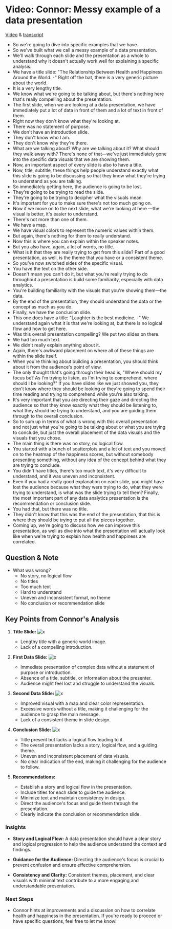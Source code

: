 # Video: Connor: Messy example of a data presentation

[Video](./resources/s7_v_connor_messy-example-of-a-data-presentation.mp4) & [transcript](./resources/s7_v_connor_messy-example-of-a-data-presentation.txt)

- So we're going to dive into specific examples that we have.
- So we've built what we call a messy example of a data presentation.
- We'll walk through each slide and the presentation as a whole to understand why it doesn't actually work well for explaining a specific analysis.
- We have a title slide: "The Relationship Between Health and Happiness Around the World.
-" Right off the bat, there is a very generic picture about the world.
- It is a very lengthy title.
- We know what we're going to be talking about, but there's nothing here that's really compelling about the presentation.
- The first slide, when we are looking at a data presentation, we have immediately put a lot of data in front of them and a lot of text in front of them.
- Right now they don't know what they're looking at.
- There was no statement of purpose.
- We don't have an introduction slide.
- They don't know who I am.
- They don't know why they're there.
- What are we talking about? Why are we talking about it? What should they walk away with? There's none of that—we've just immediately gone into the specific data visuals that we are showing them.
- Now, an important aspect of every slide is also to have a title.
- Now, title, subtitle, these things help people understand exactly what this slide is going to be discussing so that they know what they're trying to understand as you are talking.
- So immediately getting here, the audience is going to be lost.
- They're going to be trying to read the slide.
- They're going to be trying to decipher what the visuals mean.
- It's important for you to make sure there's not too much going on.
- Now if we move on to the next slide, what we're looking at here —the visual is better, it's easier to understand.
- There's not more than one of them.
- We have a map.
- We have visual colors to represent the numeric values within them.
- But again, there's nothing for them to really understand.
- Now this is where you can explain within the speaker notes.
- But you also have, again, a lot of words, no title.
- What is it that they are really trying to get from this slide? Part of a good presentation, as well, is the theme that you have or a consistent theme.
- So you've now switched sides of the specific visual.
- You have the text on the other side.
- Doesn't mean you can't do it, but what you're really trying to do throughout a presentation is build some familiarity, especially with data analytics.
- You're building familiarity with the visuals that you're showing them—the data.
- By the end of the presentation, they should understand the data or the concept as much as you do.
- Finally, we have the conclusion slide.
- This one does have a title: "Laughter is the best medicine.
-" We understand again what it is that we're looking at, but there is no logical flow and how to get here.
- Was this overall presentation compelling? We put two slides on there.
- We had too much text.
- We didn't really explain anything about it.
- Again, there's awkward placement on where all of these things are within the slide itself.
- When you're thinking about building a presentation, you should think about it from the audience's point of view.
- The only thought that's going through their head is, "Where should my focus be? As I'm trying to listen, as I'm trying to comprehend, where should I be looking?" If you have slides like we just showed you, they don't know where they should be looking or they're going to spend their time reading and trying to comprehend while you're also talking.
- It's very important that you are directing their gaze and directing the audience so that they know exactly what they should be listening to, what they should be trying to understand, and you are guiding them through to the overall conclusion.
- So to sum up in terms of what is wrong with this overall presentation and not just what you're going to be talking about or what you are trying to conclude, but just the overall placement of the data visuals and the visuals that you chose.
- The main thing is there was no story, no logical flow.
- You started with a bunch of scatterplots and a lot of text and you moved on to the heatmap of the happiness scores, but without somebody presenting something, without any idea of the concept behind what they are trying to conclude.
- You didn't have titles, there's too much text, it's very difficult to understand, and it was uneven and inconsistent.
- Even if you had a really good explanation on each slide, you might have lost the audience because what they were trying to do, what they were trying to understand, is what was the slide trying to tell them? Finally, the most important part of any data analytics presentation is the recommendation or conclusion slide.
- You had that, but there was no title.
- They didn't know that this was the end of the presentation, that this is where they should be trying to put all the pieces together.
- Coming up, we're going to discuss how we can improve this presentation, as well as dive into what the presentation will actually look like when we're trying to explain how health and happiness are correlated.

## Question & Note

- What was wrong?
  - No story, no logical flow
  - No titles
  - Too much text
  - Hard to understand
  - Uneven and inconsistent format, no theme
  - No conclusion or recommendation slide

## Key Points from Connor's Analysis

1. **Title Slide:**
   ![x](./resources/img-1.png)
   - Lengthy title with a generic world image.
   - Lack of a compelling introduction.

2. **First Data Slide:**
   ![x](./resources/img-2.png)
   - Immediate presentation of complex data without a statement of purpose or introduction.
   - Absence of a title, subtitle, or information about the presenter.
   - Audience might feel lost and struggle to understand the visuals.

3. **Second Data Slide:**
   ![x](./resources/img-3.png)
   - Improved visual with a map and clear color representation.
   - Excessive words without a title, making it challenging for the audience to grasp the main message.
   - Lack of a consistent theme in slide design.

4. **Conclusion Slide:**
   ![x](./resources/img-4.png)
   - Title present but lacks a logical flow leading to it.
   - The overall presentation lacks a story, logical flow, and a guiding theme.
   - Uneven and inconsistent placement of data visuals.
   - No clear indication of the end, making it challenging for the audience to follow.

5. **Recommendations:**
   - Establish a story and logical flow in the presentation.
   - Include titles for each slide to guide the audience.
   - Minimize text and maintain consistency in design.
   - Direct the audience's focus and guide them through the presentation.
   - Clearly indicate the conclusion or recommendation slide.

### Insights

- **Story and Logical Flow:** A data presentation should have a clear story and logical progression to help the audience understand the context and findings.
  
- **Guidance for the Audience:** Directing the audience's focus is crucial to prevent confusion and ensure effective comprehension.
  
- **Consistency and Clarity:** Consistent themes, placement, and clear visuals with minimal text contribute to a more engaging and understandable presentation.

### Next Steps

- Connor hints at improvements and a discussion on how to correlate health and happiness in the presentation. If you're ready to proceed or have specific questions, feel free to let me know!
